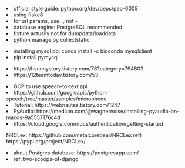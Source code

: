 <p>
<li> official style guide: python.org/dev/peps/pep-0008</li>
<li> using flake8</li>
<li> for url params, use _, not -</li>
<li> database engine: PostgreSQL recommended</li>
<li> fixture actually not for dumpdata/loaddata</li>
<li> python manage.py collectstatic</li>
</p>
<p>
<li> installing mysql db: conda install -c bioconda mysqlclient</li>
<li> pip install pymysql</li>
</p>
<p>
<li> https://hsunnystory.tistory.com/76?category=794803</li>
<li> https://12teamtoday.tistory.com/53</li>
</p>
<p>
<li> GCP to use speech-to-text api</li>
<li> https://github.com/googleapis/python-speech/tree/master/samples/microphone </li>
<li> Tutorial: https://webnautes.tistory.com/1247</li>
<li> PyAudio: https://medium.com/@wagnernoise/installing-pyaudio-on-macos-9a5557176c4d</li>
<li>https://cloud.google.com/docs/authentication/getting-started</li>
</p>
<p>
NRCLex: https://github.com/metalcorebear/NRCLex
ref) https://pypi.org/project/NRCLex/
</p>
<li> about Postgres database: https://postgresapp.com/</li>
<li> ref: two-scoops-of-django</li>
